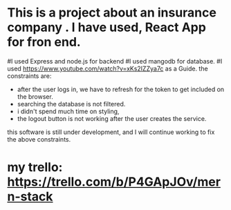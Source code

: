 # This is a project about an insurance company . I have used, React App for fron end. 
#I used Express and node.js for backend 
#I used mangodb for database. 
#I used https://www.youtube.com/watch?v=xKs2IZZya7c as a Guide. 
the constraints are:
  * after the user logs in, we have to refresh for the token to get included on the browser.
  * searching the database is not filtered.
  * i didn't spend much time on styling,
  * the logout button is not working after the user creates the service.

this software is still under development, and I will continue working to fix the above constraints. 
# my trello: https://trello.com/b/P4GApJOv/mern-stack
